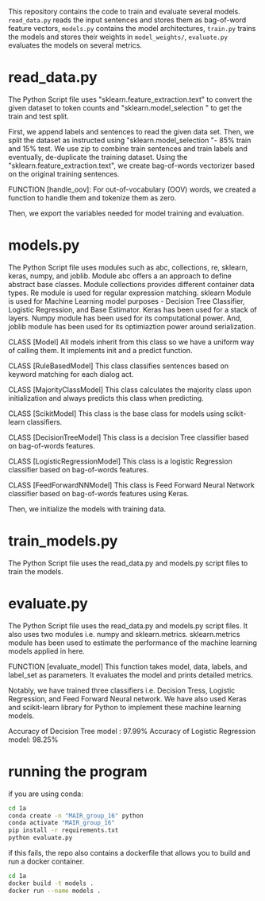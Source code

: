 This repository contains the code to train and evaluate several models. `read_data.py` reads the input sentences and stores them as bag-of-word feature vectors, `models.py` contains the model architectures, `train.py` trains the models and stores their weights in `model_weights/`, `evaluate.py` evaluates the models on several metrics. 

# read_data.py
The Python Script file uses "sklearn.feature_extraction.text" to convert the given dataset to token counts and "sklearn.model_selection " to get the train and test split.

First, we append labels and sentences to read the given data set. Then, we split the dataset as instructed using "sklearn.model_selection "- 85% train and 15% test. We use zip to combine train sentences and train labels and eventually, de-duplicate the training dataset. Using the "sklearn.feature_extraction.text", we create bag-of-words vectorizer based on the original training sentences.

FUNCTION [handle_oov]: For out-of-vocabulary (OOV) words, we created a function to handle them and tokenize them as zero.

Then, we export the variables needed for model training and evaluation.

# models.py
The Python Script file uses modules such as abc, collections, re, sklearn, keras, numpy, and joblib. Module abc offers a an approach to define abstract base classes. Module collections provides different container data types. Re module is used for regular expression matching. sklearn Module is used for Machine Learning model purposes - Decision Tree Classifier, Logistic Regression, and Base Estimator. Keras has been used for a stack of layers. Numpy module has been used for its computational power. And, joblib module has been used for its optimiaztion power around serialization.

CLASS [Model] All models inherit from this class so we have a uniform way of calling them. It implements init and a predict function.

CLASS [RuleBasedModel] This class classifies sentences based on keyword matching for each dialog act.

CLASS [MajorityClassModel] This class calculates the majority class upon initialization and always predicts this class when predicting.

CLASS [ScikitModel] This class is the base class for models using scikit-learn classifiers.

CLASS [DecisionTreeModel] This class is a decision Tree classifier based on bag-of-words features.

CLASS [LogisticRegressionModel] This class is a logistic Regression classifier based on bag-of-words features.

CLASS [FeedForwardNNModel] This class is Feed Forward Neural Network classifier based on bag-of-words features using Keras.

Then, we initialize the models with training data.

# train_models.py
The Python Script file uses the read_data.py and models.py script files to train the models.

# evaluate.py
The Python Script file uses the read_data.py and models.py script files. It also uses two modules i.e. numpy and sklearn.metrics. sklearn.metrics module has been used to estimate the performance of the machine learning models applied in here. 

FUNCTION [evaluate_model] This function takes model, data, labels, and label_set as parameters. It evaluates the model and prints detailed metrics.

Notably, we have trained three classifiers i.e. Decision Tress, Logistic Regression, and Feed Forward Neural network. We have also used Keras and scikit-learn library for Python to implement these machine learning models.

Accuracy of Decision Tree model      : 97.99%
Accuracy of Logistic Regression model: 98.25%



# running the program

if you are using conda:

```bash
cd 1a
conda create -n "MAIR_group_16" python
conda activate "MAIR_group_16"
pip install -r requirements.txt
python evaluate.py
```

if this fails, the repo also contains a dockerfile that allows you to build and run a docker container.
```bash
cd 1a
docker build -t models .
docker run --name models .

```


